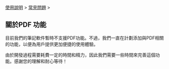 [使用說明](/dragonnest/drawnote/manual/zh-tw) > [常見問題](/dragonnest/drawnote/manual/zh-tw/q_a) >

關於PDF 功能
---
目前我們的筆記軟件暫時不支援PDF功能。不過，我們一直在計劃添加與PDF相關的功能，以便為用戶提供更加便捷的使用體驗。

由於開發過程需要耗費一定的時間和精力，因此我們需要一些時間來完善這個功能。感謝您的理解和耐心等待！